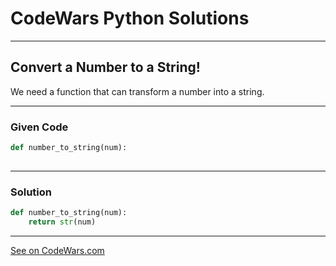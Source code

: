 # CodeWars Python Solutions

---

## Convert a Number to a String!


We need a function that can transform a number into a string.


---

### Given Code

```python
def number_to_string(num):
    
```
---

### Solution

```python
def number_to_string(num):
    return str(num)

```

-------

[See on CodeWars.com](https://www.codewars.com/kata/5265326f5fda8eb1160004c8/train/python)
